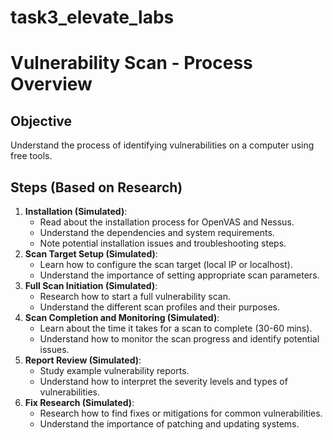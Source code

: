 # task3_elevate_labs

# Vulnerability Scan - Process Overview

## Objective

Understand the process of identifying vulnerabilities on a computer using free tools.

## Steps (Based on Research)

1.  **Installation (Simulated)**:
    *   Read about the installation process for OpenVAS and Nessus.
    *   Understand the dependencies and system requirements.
    *   Note potential installation issues and troubleshooting steps.
2.  **Scan Target Setup (Simulated)**:
    *   Learn how to configure the scan target (local IP or localhost).
    *   Understand the importance of setting appropriate scan parameters.
3.  **Full Scan Initiation (Simulated)**:
    *   Research how to start a full vulnerability scan.
    *   Understand the different scan profiles and their purposes.
4.  **Scan Completion and Monitoring (Simulated)**:
    *   Learn about the time it takes for a scan to complete (30-60 mins).
    *   Understand how to monitor the scan progress and identify potential issues.
5.  **Report Review (Simulated)**:
    *   Study example vulnerability reports.
    *   Understand how to interpret the severity levels and types of vulnerabilities.
6.  **Fix Research (Simulated)**:
    *   Research how to find fixes or mitigations for common vulnerabilities.
    *   Understand the importance of patching and updating systems.

